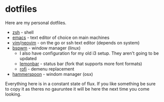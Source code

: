 # dotfiles

Here are my personal dotfiles.
  * [zsh](http://www.zsh.org/) - shell
  * [emacs](https://www.gnu.org/software/emacs/) - text editor of choice on main machines
  * [vim](https://github.com/vim/vim)/[neovim](https://github.com/neovim/neovim) - on the go or ssh text editor (depends on system)
  * [bspwm](https://github.com/baskerville/bspwm) - window manager (linux)
    + I also have configuration for my old i3 setup. They aren't going to be updated
    + [lemonbar](https://github.com/krypt-n/bar) - status bar (fork that supports more font formats)
    + [rofi](https://github.com/DaveDavenport/rofi) - demenu replacement
  * [hammerspoon](https://github.com/hammerspoon/hammerspoon) - windom manager (osx)

Everything here is in a constant state of flux. If you like something be sure to copy it as theres no gauruntee it will be here the next time you come looking.
